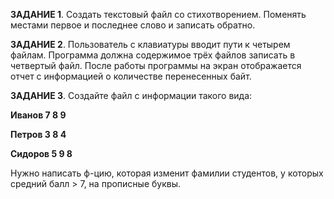 **ЗАДАНИЕ 1**. Создать текстовый файл со стихотворением. Поменять
местами первое и последнее слово и записать обратно.

**ЗАДАНИЕ 2**. Пользователь с клавиатуры вводит пути к четырем файлам.
Программа должна содержимое трёх файлов записать в четвертый файл.
После работы программы на экран отображается отчет с информацией о
количестве перенесенных байт.

**ЗАДАНИЕ 3**. Создайте файл с информации такого вида:

**Иванов 7 8 9**

**Петров 3 8 4**

**Сидоров 5 9 8**

Нужно написать ф-цию, которая изменит фамилии студентов, у которых
средний балл > 7, на прописные буквы.
